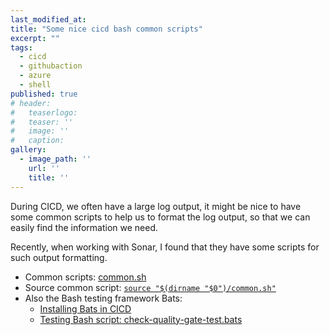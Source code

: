 ```yaml
---
last_modified_at:
title: "Some nice cicd bash common scripts"
excerpt: ""
tags:
  - cicd
  - githubaction
  - azure
  - shell
published: true
# header:
#   teaserlogo:
#   teaser: ''
#   image: ''
#   caption:
gallery:
  - image_path: ''
    url: ''
    title: ''
---
```


During CICD, we often have a large log output, it might be nice to have some common scripts to help us to format the log output, so that we can easily find the information we need.

Recently, when working with Sonar, I found that they have some scripts for such output formatting.

- Common scripts: [common.sh](https://github.com/SonarSource/sonarqube-quality-gate-action/blob/master/script/common.sh)
- Source common script: [`source "$(dirname "$0")/common.sh"`](https://github.com/SonarSource/sonarqube-quality-gate-action/blob/f9fe214a5be5769c40619de2fff2726c36d2d5eb/script/check-quality-gate.sh#L3C9-L3C9)
- Also the Bash testing framework Bats:
  - [Installing Bats in CICD](https://github.com/SonarSource/sonarqube-quality-gate-action/blob/f9fe214a5be5769c40619de2fff2726c36d2d5eb/.github/workflows/run-qa.yml#L17-L28)
  - [Testing Bash script: check-quality-gate-test.bats](https://github.com/SonarSource/sonarqube-quality-gate-action/tree/master/test)
